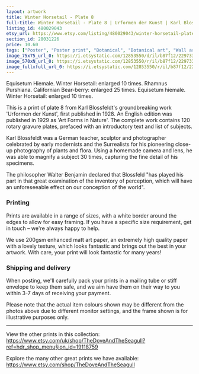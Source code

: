 ```yaml
---
layout: artwork
title: Winter Horsetail - Plate 8 
full-title: Winter Horsetail - Plate 8 | Urformen der Kunst | Karl Blossfeldt | Botanical print, wall art, room decor, black & white, sepia, vintage
listing_id: 480029043
etsy_url: https://www.etsy.com/listing/480029043/winter-horsetail-plate-8-urformen-der?utm_source=ds&utm_medium=api&utm_campaign=api
section_id: 28031226
price: 10.60
tags: ["Poster", "Poster print", "Botanical", "Botanical art", "Wall art", "Botanical poster", "Photograph", "Vintage", "Black and white", "Sepia", "Minimal", "Fern", "High quality print"]
image_75x75_url_0: https://i.etsystatic.com/12853550/d/il/b87f12/2297330356/il_75x75.2297330356_6z1a.jpg?version=0
image_570xN_url_0: https://i.etsystatic.com/12853550/r/il/b87f12/2297330356/il_570xN.2297330356_6z1a.jpg
image_fullxfull_url_0: https://i.etsystatic.com/12853550/r/il/b87f12/2297330356/il_fullxfull.2297330356_6z1a.jpg
---
```

Equisetum Hiemale. Winter Horsetail: enlarged 10 times.
Rhamnus Purshiana. Californian Bear-berry: enlarged 25 times.
Equisetum hiemale. Winter Horsetail: enlarged 10 times.

This is a print of plate 8 from Karl Blossfeldt&#39;s groundbreaking work &#39;Urformen der Kunst&#39;, first published in 1928. An English edition was published in 1929 as &#39;Art Forms in Nature&#39;. The complete work contains 120 rotary gravure plates, prefaced with an introductory text and list of subjects.

Karl Blossfeldt was a German teacher, sculptor and photographer celebrated by early modernists and the Surrealists for his pioneering close-up photography of plants and flora. Using a homemade camera and lens, he was able to magnify a subject 30 times, capturing the fine detail of his specimens.

The philosopher Walter Benjamin declared that Blossfeld &quot;has played his part in that great examination of the inventory of perception, which will have an unforeseeable effect on our conception of the world&quot;. 

### Printing

Prints are available in a range of sizes, with a white border around the edges to allow for easy framing. If you have a specific size requirement, get in touch – we&#39;re always happy to help.

We use 200gsm enhanced matt art paper, an extremely high quality paper with a lovely texture, which looks fantastic and brings out the best in your artwork. With care, your print will look fantastic for many years!

### Shipping and delivery

When posting, we&#39;ll carefully pack your prints in a mailing tube or stiff envelope to keep them safe, and we aim have them on their way to you within 3-7 days of receiving your payment.

Please note that the actual item colours shown may be different from the photos above due to different monitor settings, and the frame shown is for illustrative purposes only.

---

View the other prints in this collection: https://www.etsy.com/uk/shop/TheDoveAndTheSeagull?ref=hdr_shop_menu§ion_id=19118759

Explore the many other great prints we have available: https://www.etsy.com/shop/TheDoveAndTheSeagull
